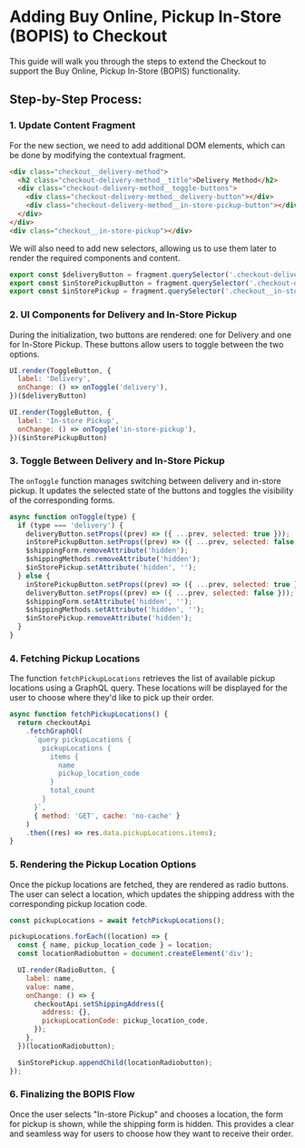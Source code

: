 # Adding Buy Online, Pickup In-Store (BOPIS) to Checkout

This guide will walk you through the steps to extend the Checkout to support the Buy Online, Pickup In-Store (BOPIS) functionality.

## Step-by-Step Process:

### 1. Update Content Fragment

For the new section, we need to add additional DOM elements, which can be done by modifying the contextual fragment.

```html
<div class="checkout__delivery-method">
  <h2 class="checkout-delivery-method__title">Delivery Method</h2>
  <div class="checkout-delivery-method__toggle-buttons">
    <div class="checkout-delivery-method__delivery-button"></div>
    <div class="checkout-delivery-method__in-store-pickup-button"></div>
  </div>
</div>
<div class="checkout__in-store-pickup"></div>
```

We will also need to add new selectors, allowing us to use them later to render the required components and content.

```javascript
export const $deliveryButton = fragment.querySelector('.checkout-delivery-method__delivery-button');
export const $inStorePickupButton = fragment.querySelector('.checkout-delivery-method__in-store-pickup-button');
export const $inStorePickup = fragment.querySelector('.checkout__in-store-pickup');
```

### 2. UI Components for Delivery and In-Store Pickup

During the initialization, two buttons are rendered: one for Delivery and one for In-Store Pickup. These buttons allow users to toggle between the two options.

```javascript
UI.render(ToggleButton, {
  label: 'Delivery',
  onChange: () => onToggle('delivery'),
})($deliveryButton)

UI.render(ToggleButton, {
  label: 'In-store Pickup',
  onChange: () => onToggle('in-store-pickup'),
})($inStorePickupButton)
```

### 3. Toggle Between Delivery and In-Store Pickup

The `onToggle` function manages switching between delivery and in-store pickup. It updates the selected state of the buttons and toggles the visibility of the corresponding forms.

```javascript
async function onToggle(type) {
  if (type === 'delivery') {
    deliveryButton.setProps((prev) => ({ ...prev, selected: true }));
    inStorePickupButton.setProps((prev) => ({ ...prev, selected: false }));
    $shippingForm.removeAttribute('hidden');
    $shippingMethods.removeAttribute('hidden');
    $inStorePickup.setAttribute('hidden', '');
  } else {
    inStorePickupButton.setProps((prev) => ({ ...prev, selected: true }));
    deliveryButton.setProps((prev) => ({ ...prev, selected: false }));
    $shippingForm.setAttribute('hidden', '');
    $shippingMethods.setAttribute('hidden', '');
    $inStorePickup.removeAttribute('hidden');
  }
}
```

### 4. Fetching Pickup Locations

The function `fetchPickupLocations` retrieves the list of available pickup locations using a GraphQL query. These locations will be displayed for the user to choose where they'd like to pick up their order.

```javascript
async function fetchPickupLocations() {
  return checkoutApi
    .fetchGraphQl(
      `query pickupLocations {
        pickupLocations {
          items {
            name
            pickup_location_code
          }
          total_count
        }
      }`,
      { method: 'GET', cache: 'no-cache' }
    )
    .then((res) => res.data.pickupLocations.items);
}
```

### 5. Rendering the Pickup Location Options

Once the pickup locations are fetched, they are rendered as radio buttons. The user can select a location, which updates the shipping address with the corresponding pickup location code.

```javascript
const pickupLocations = await fetchPickupLocations();

pickupLocations.forEach((location) => {
  const { name, pickup_location_code } = location;
  const locationRadiobutton = document.createElement('div');

  UI.render(RadioButton, {
    label: name,
    value: name,
    onChange: () => {
      checkoutApi.setShippingAddress({
        address: {},
        pickupLocationCode: pickup_location_code,
      });
    },
  })(locationRadiobutton);

  $inStorePickup.appendChild(locationRadiobutton);
});
```

### 6. Finalizing the BOPIS Flow

Once the user selects "In-store Pickup" and chooses a location, the form for pickup is shown, while the shipping form is hidden. This provides a clear and seamless way for users to choose how they want to receive their order.
